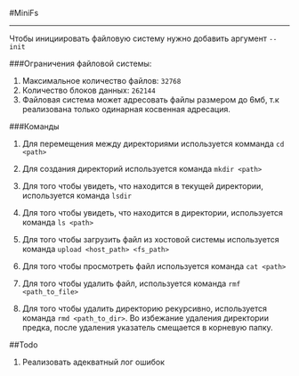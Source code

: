 #MiniFs

---
Чтобы инициировать файловую систему нужно добавить аргумент `--init`

###Ограничения файловой системы:
1) Максимальное количество файлов: `32768`
2) Количество блоков данных: `262144`
3) Файловая система может адресовать файлы размером до 6мб, т.к реализована только одинарная
косвенная адресация.
   
###Команды

1) Для перемещения между директориями используется комманда `cd <path>`

2) Для создания директорий используется команда `mkdir <path>`

3) Для того чтобы увидеть, что находится в текущей директории, используется команда `lsdir`

4) Для того чтобы увидеть, что находится в директории, используется команда `ls <path>`

5) Для того чтобы загрузить файл из хостовой системы используется команда `upload <host_path> <fs_path>`

6) Для того чтобы просмотреть файл используется команда `cat <path>`

7) Для того чтобы удалить файл, используется команда `rmf <path_to_file>`

8) Для того чтобы удалить директорию рекурсивно, используется команда `rmd <path_to_dir>`. 
Во избежание удаления директории предка, после удаления указатель смещается в корневую папку.

##Todo
1) Реализовать адекватный лог ошибок